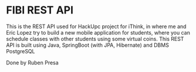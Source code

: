 # FIBI REST API #
This is the REST API used for HackUpc project for iThink, in where me and Eric Lopez try to build a new mobile application for students, where you can schedule classes with other students using some virtual coins. 
This REST API is built using Java, SpringBoot (with JPA, Hibernate) and DBMS PostgreSQL

Done by Ruben Presa
